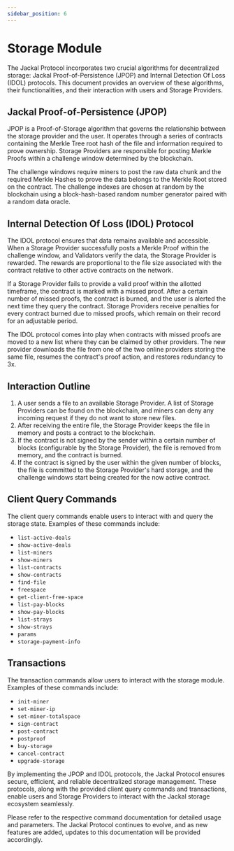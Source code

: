 ```yaml
---
sidebar_position: 6
---
```


# Storage Module

The Jackal Protocol incorporates two crucial algorithms for decentralized storage: Jackal Proof-of-Persistence (JPOP)
and Internal Detection Of Loss (IDOL) protocols. This document provides an overview of these algorithms, their
functionalities, and their interaction with users and Storage Providers.

## Jackal Proof-of-Persistence (JPOP)

JPOP is a Proof-of-Storage algorithm that governs the relationship between the storage provider and the user. It
operates through a series of contracts containing the Merkle Tree root hash of the file and information required to
prove ownership. Storage Providers are responsible for posting Merkle Proofs within a challenge window determined by the
blockchain.

The challenge windows require miners to post the raw data chunk and the required Merkle Hashes to prove the data belongs
to the Merkle Root stored on the contract. The challenge indexes are chosen at random by the blockchain using a
block-hash-based random number generator paired with a random data oracle.

## Internal Detection Of Loss (IDOL) Protocol

The IDOL protocol ensures that data remains available and accessible. When a Storage Provider successfully posts a
Merkle Proof within the challenge window, and Validators verify the data, the Storage Provider is rewarded. The rewards
are proportional to the file size associated with the contract relative to other active contracts on the network.

If a Storage Provider fails to provide a valid proof within the allotted timeframe, the contract is marked with a missed
proof. After a certain number of missed proofs, the contract is burned, and the user is alerted the next time they query
the contract. Storage Providers receive penalties for every contract burned due to missed proofs, which remain on their
record for an adjustable period.

The IDOL protocol comes into play when contracts with missed proofs are moved to a new list where they can be claimed by
other providers. The new provider downloads the file from one of the two online providers storing the same file, resumes
the contract's proof action, and restores redundancy to 3x.

## Interaction Outline

1. A user sends a file to an available Storage Provider. A list of Storage Providers can be found on the blockchain, and
   miners can deny any incoming request if they do not want to store new files.
2. After receiving the entire file, the Storage Provider keeps the file in memory and posts a contract to the
   blockchain.
3. If the contract is not signed by the sender within a certain number of blocks (configurable by the Storage Provider),
   the file is removed from memory, and the contract is burned.
4. If the contract is signed by the user within the given number of blocks, the file is committed to the Storage
   Provider's hard storage, and the challenge windows start being created for the now active contract.

## Client Query Commands

The client query commands enable users to interact with and query the storage state. Examples of these commands include:

- `list-active-deals`
- `show-active-deals`
- `list-miners`
- `show-miners`
- `list-contracts`
- `show-contracts`
- `find-file`
- `freespace`
- `get-client-free-space`
- `list-pay-blocks`
- `show-pay-blocks`
- `list-strays`
- `show-strays`
- `params`
- `storage-payment-info`

## Transactions

The transaction commands allow users to interact with the storage module. Examples of these commands include:

- `init-miner`
- `set-miner-ip`
- `set-miner-totalspace`
- `sign-contract`
- `post-contract`
- `postproof`
- `buy-storage`
- `cancel-contract`
- `upgrade-storage`

By implementing the JPOP and IDOL protocols, the Jackal Protocol ensures secure, efficient, and reliable decentralized
storage management. These protocols, along with the provided client query commands and transactions, enable users and
Storage Providers to interact with the Jackal storage ecosystem seamlessly.

Please refer to the respective command documentation for detailed usage and parameters. The Jackal Protocol continues to
evolve, and as new features are added, updates to this documentation will be provided accordingly.
